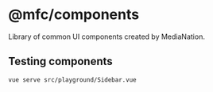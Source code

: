 # @mfc/components

Library of common UI components created by MediaNation.

## Testing components
`vue serve src/playground/Sidebar.vue`